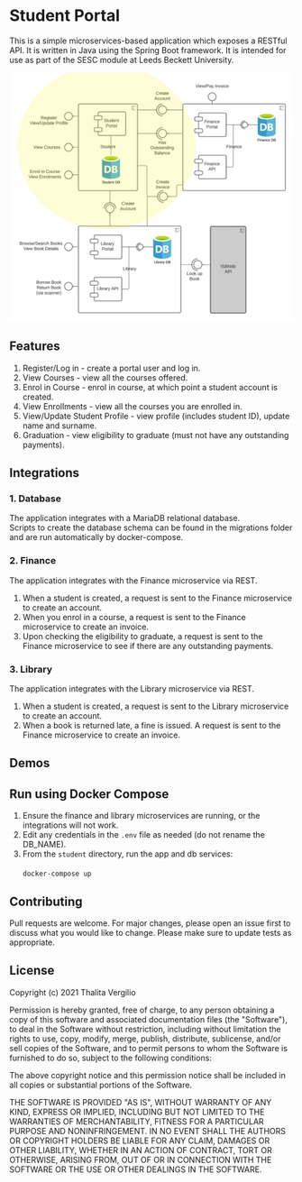 # Student Portal
This is a simple microservices-based application which exposes a RESTful API. It is written in Java using the Spring Boot framework. It is intended for use as part of the SESC module at Leeds Beckett University.

![component diagram](src/main/resources/static/student-portal.png "Component Diagram")

## Features
1. Register/Log in - create a portal user and log in.
2. View Courses - view all the courses offered.
3. Enrol in Course - enrol in course, at which point a student account is created. 
4. View Enrollments - view all the courses you are enrolled in.
5. View/Update Student Profile - view profile (includes student ID), update name and surname.
6. Graduation - view eligibility to graduate (must not have any outstanding payments).

## Integrations
### 1. Database
The application integrates with a MariaDB relational database.<br/>
Scripts to create the database schema can be found in the migrations folder and are run automatically by docker-compose.

### 2. Finance
The application integrates with the Finance microservice via REST.
   1. When a student is created, a request is sent to the Finance microservice to create an account.
   2. When you enrol in a course, a request is sent to the Finance microservice to create an invoice.
   3. Upon checking the eligibility to graduate, a request is sent to the Finance microservice to see if there are any outstanding payments.

### 3. Library
The application integrates with the Library microservice via REST.
   1. When a student is created, a request is sent to the Library microservice to create an account.
   2. When a book is returned late, a fine is issued. A request is sent to the Finance microservice to create an invoice.

## Demos


## Run using Docker Compose
1. Ensure the finance and library microservices are running, or the integrations will not work.<br/>
2. Edit any credentials in the `.env` file as needed (do not rename the DB_NAME).<br/>
3. From the `student` directory, run the app and db services:<br/><br/>
   `docker-compose up`

## Contributing
Pull requests are welcome. For major changes, please open an issue first to discuss what you would like to change.
Please make sure to update tests as appropriate.

## License
Copyright (c) 2021 Thalita Vergilio

Permission is hereby granted, free of charge, to any person obtaining a copy
of this software and associated documentation files (the "Software"), to deal
in the Software without restriction, including without limitation the rights
to use, copy, modify, merge, publish, distribute, sublicense, and/or sell
copies of the Software, and to permit persons to whom the Software is
furnished to do so, subject to the following conditions:

The above copyright notice and this permission notice shall be included in all
copies or substantial portions of the Software.

THE SOFTWARE IS PROVIDED "AS IS", WITHOUT WARRANTY OF ANY KIND, EXPRESS OR
IMPLIED, INCLUDING BUT NOT LIMITED TO THE WARRANTIES OF MERCHANTABILITY,
FITNESS FOR A PARTICULAR PURPOSE AND NONINFRINGEMENT. IN NO EVENT SHALL THE
AUTHORS OR COPYRIGHT HOLDERS BE LIABLE FOR ANY CLAIM, DAMAGES OR OTHER
LIABILITY, WHETHER IN AN ACTION OF CONTRACT, TORT OR OTHERWISE, ARISING FROM,
OUT OF OR IN CONNECTION WITH THE SOFTWARE OR THE USE OR OTHER DEALINGS IN THE
SOFTWARE.